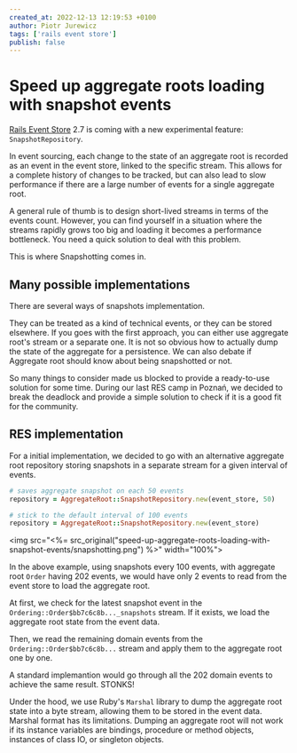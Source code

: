 ```yaml
---
created_at: 2022-12-13 12:19:53 +0100
author: Piotr Jurewicz
tags: ['rails event store']
publish: false
---
```


# Speed up aggregate roots loading with snapshot events

[Rails Event Store](https://railseventstore.org/) 2.7 is coming with a new experimental feature: `SnapshotRepository`.

<!-- more -->

In event sourcing, each change to the state of an aggregate root is recorded as an event in the event store, linked to the specific stream.
This allows for a complete history of changes to be tracked, but can also lead to slow performance if there are a large number of events for a single aggregate root.

A general rule of thumb is to design short-lived streams in terms of the events count. However, you can find yourself in a situation where the streams rapidly grows too big and loading it becomes a performance bottleneck.
You need a quick solution to deal with this problem.

This is where Snapshotting comes in.

## Many possible implementations

There are several ways of snapshots implementation. 

They can be treated as a kind of technical events, or they can be stored elsewhere.
If you goes with the first approach, you can either use aggregate root's stream or a separate one.
It is not so obvious how to actually dump the state of the aggregate for a persistence.
We can also debate if Aggregate root should know about being snapshotted or not.

So many things to consider made us blocked to provide a ready-to-use solution for some time.
During our last RES camp in Poznań, we decided to break the deadlock and provide a simple solution to check if it is a good fit for the community.

## RES implementation

For a initial implementation, we decided to go with an alternative aggregate root repository storing snapshots in a separate stream for a given interval of events.

```ruby
# saves aggregate snapshot on each 50 events
repository = AggregateRoot::SnapshotRepository.new(event_store, 50)

# stick to the default interval of 100 events
repository = AggregateRoot::SnapshotRepository.new(event_store)
```

<img src="<%= src_original("speed-up-aggregate-roots-loading-with-snapshot-events/snapshotting.png") %>" width="100%">

In the above example, using snapshots every 100 events, with aggregate root `Order` having 202 events, we would have only 2 events to read from the event store to load the aggregate root.

At first, we check for the latest snapshot event in the `Ordering::Order$bb7c6c8b..._snapshots` stream. If it exists, we load the aggregate root state from the event data.

Then, we read the remaining domain events from the `Ordering::Order$bb7c6c8b...` stream and apply them to the aggregate root one by one.

A standard implemantion would go through all the 202 domain events to achieve the same result. STONKS!




Under the hood, we use Ruby's `Marshal` library to dump the aggregate root state into a byte stream, allowing them to be stored in the event data.
Marshal format has its limitations. Dumping an aggregate root will not work if its instance variables are bindings, procedure or method objects, instances of class IO, or singleton objects. 
